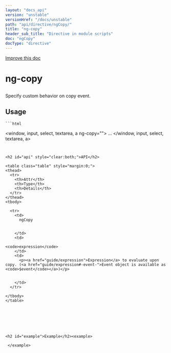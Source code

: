 ```yaml
---
layout: "docs_api"
version: "unstable"
versionHref: "/docs/unstable"
path: "api/directive/ngCopy/"
title: "ng-copy"
header_sub_title: "Directive in module scripts"
doc: "ngCopy"
docType: "directive"
---
```


<div class="improve-docs">
  <a href='https://github.com/Famous/famous-angular/edit/master/src/scripts/directives/fa-input.js#L578'>
    Improve this doc
  </a>
</div>





<h1 class="api-title">

  ng-copy



</h1>





Specify custom behavior on copy event.






  
<h2 id="usage">Usage</h2>
  
    ```html
  <window, input, select, textarea, a
    ng-copy="">
  ...
  </window, input, select, textarea, a>
  ```
    
  
<h2 id="api" style="clear:both;">API</h2>

<table class="table" style="margin:0;">
  <thead>
    <tr>
      <th>Attr</th>
      <th>Type</th>
      <th>Details</th>
    </tr>
  </thead>
  <tbody>
    
    <tr>
      <td>
        ngCopy
        
        
      </td>
      <td>
        
  <code>expression</code>
      </td>
      <td>
        <p><a href="guide/expression">Expression</a> to evaluate upon
copy. (<a href="guide/expression#-event-">Event object is available as <code>$event</code></a>)</p>

        
      </td>
    </tr>
    
  </tbody>
</table>

  

  



<h2 id="example">Example</h2><example>

   </example>


